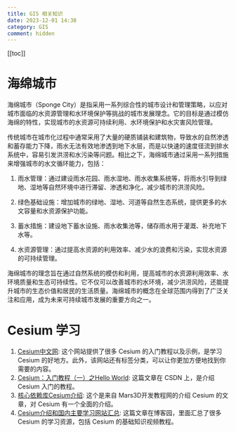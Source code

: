 ```yaml
---
title: GIS 相关知识
date: 2023-12-01 14:38
category: GIS
comment: hidden
---
```


[[toc]]

# 海绵城市

海绵城市（Sponge City）是指采用一系列综合性的城市设计和管理策略，以应对城市面临的水资源管理和水环境保护等挑战的城市发展理念。它的目标是通过模仿海绵的特性，实现城市的水资源可持续利用、水环境保护和水灾害风险管理。

传统城市在城市化过程中通常采用了大量的硬质铺装和建筑物，导致水的自然渗透和蓄存能力下降，雨水无法有效地渗透到地下水层，而是以快速的速度径流到排水系统中，容易引发洪涝和水污染等问题。相比之下，海绵城市通过采用一系列措施来增强城市的水文循环能力，包括：

1. 雨水管理：通过建设雨水花园、雨水湿地、雨水收集系统等，将雨水引导到绿地、湿地等自然环境中进行滞留、渗透和净化，减少城市的洪涝风险。

2. 绿色基础设施：增加城市的绿地、湿地、河道等自然生态系统，提供更多的水文容量和水资源保护功能。

3. 蓄水措施：建设地下蓄水设施、雨水收集池等，储存雨水用于灌溉、补充地下水等。

4. 水资源管理：通过提高水资源的利用效率、减少水的浪费和污染，实现水资源的可持续管理。

海绵城市的理念旨在通过自然系统的模仿和利用，提高城市的水资源利用效率、水环境质量和生态可持续性。它不仅可以改善城市的水环境，减少洪涝风险，还能提升城市的生态价值和居民的生活质量。海绵城市的概念在全球范围内得到了广泛关注和应用，成为未来可持续城市发展的重要方向之一。

# Cesium 学习

1. [Cesium中文网](http://cesium.xin/): 这个网站提供了很多 Cesium 的入门教程以及示例，是学习 Cesium 的好地方。此外，该网站还有标签分类，可以让你更加方便地找到你需要的内容。
2. [Cesium：入门教程（一）之Hello World](https://blog.csdn.net/sinat_36226553/article/details/105896271): 这篇文章在 CSDN 上，是介绍 Cesium 入门的教程。
3. [核心依赖库Cesium介绍](http://mars3d.cn/dev/guide/start/cesium.html): 这个是来自 Mars3D开发教程网的介绍 Cesium 的文章，对 Cesium 有一个全面的介绍。
4. [Cesium介绍和国内主要学习网站汇总](https://www.cnblogs.com/tiandi/p/16580238.html): 这篇文章在博客园，里面汇总了很多 Cesium 的学习资源，包括 Cesium 的基础知识视频教程。